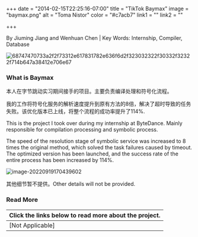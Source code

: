 +++
date = "2014-02-15T22:25:16-07:00"
title = "TikTok Baymax"
image = "baymax.png"
alt = "Toma Nistor"
color = "#c7acb7"
link1 = ""
link2 = ""

+++

By Jiuming Jiang and Wenhuan Chen | Key Words: Internship, Compiler, Database

![68747470733a2f2f73312e617831782e636f6d2f323032322f30332f32322f714b647a38412e706e67](https://linton-pics.oss-cn-beijing.aliyuncs.com/uPic/68747470733a2f2f73312e617831782e636f6d2f323032322f30332f32322f714b647a38412e706e67.png)

### What is Baymax

本人在字节跳动实习期间接手的项目。主要负责编译处理和符号化流程。

我的工作将符号化服务的解析速度提升到原有方法的8倍，解决了超时导致的任务失败。该优化版本已上线，将整个流程的成功率提升了114%.

This is the project I took over during my internship at ByteDance. Mainly responsible for compilation processing and symbolic process.

The speed of the resolution stage of symbolic service was increased to 8 times the original method, which solved the task failures caused by timeout. The optimized version has been launched, and the success rate of the entire process has been increased by 114%.

![image-20220919170439602](https://linton-pics.oss-cn-beijing.aliyuncs.com/uPic/image-20220919170439602.png)

其他细节暂不提供。Other details will not be provided.

### Read More

| Click the links below to read more about the project. |
| ----------------------------------------------------- |
| [Not Applicable]                                      |

